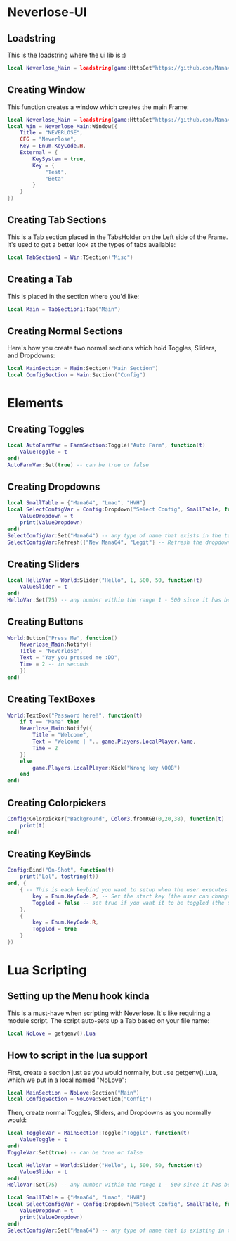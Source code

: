 # Neverlose-UI

## Loadstring
This is the loadstring where the ui lib is :)
```lua
local Neverlose_Main = loadstring(game:HttpGet"https://github.com/Mana42138/Neverlose-UI/blob/main/Source.lua")()
```

## Creating Window
This function creates a window which creates the main Frame:
```lua
local Neverlose_Main = loadstring(game:HttpGet"https://github.com/Mana42138/Neverlose-UI/blob/main/Source.lua")()
local Win = Neverlose_Main:Window({
    Title = "NEVERLOSE",
    CFG = "Neverlose",
    Key = Enum.KeyCode.H,
    External = {
        KeySystem = true,
        Key = {
            "Test",
            "Beta"
        }
    }
})
```
## Creating Tab Sections
This is a Tab section placed in the TabsHolder on the Left side of the Frame. It's used to get a better look at the types of tabs available:
```lua
local TabSection1 = Win:TSection("Misc")
```
## Creating a Tab
This is placed in the section where you'd like:
```lua
local Main = TabSection1:Tab("Main")
```
## Creating Normal Sections
Here's how you create two normal sections which hold Toggles, Sliders, and Dropdowns:
```lua
local MainSection = Main:Section("Main Section")
local ConfigSection = Main:Section("Config")
```
# Elements
## Creating Toggles

```lua
local AutoFarmVar = FarmSection:Toggle("Auto Farm", function(t)
    ValueToggle = t
end)
AutoFarmVar:Set(true) -- can be true or false
```

## Creating Dropdowns

```lua
local SmallTable = {"Mana64", "Lmao", "HVH"}
local SelectConfigVar = Config:Dropdown("Select Config", SmallTable, function(t)
    ValueDropdown = t
    print(ValueDropdown)
end)
SelectConfigVar:Set("Mana64") -- any type of name that exists in the table, e.g., "Mana64"
SelectConfigVar:Refresh({"New Mana64", "Legit"} -- Refresh the dropdown with new table values
```

## Creating Sliders

```lua
local HelloVar = World:Slider("Hello", 1, 500, 50, function(t)
    ValueSlider = t
end)
HelloVar:Set(75) -- any number within the range 1 - 500 since it has been preset
```

## Creating Buttons

```lua
World:Button("Press Me", function()
    Neverlose_Main:Notify({
    Title = "Neverlose",
    Text = "Yay you pressed me :DD",
    Time = 2 -- in seconds
    })
end)
```

## Creating TextBoxes

```lua
World:TextBox("Password here!", function(t)
    if t == "Mana" then
    Neverlose_Main:Notify({
        Title = "Welcome",
        Text = "Welcome | ".. game.Players.LocalPlayer.Name,
        Time = 2
    })
    else
        game.Players.LocalPlayer:Kick("Wrong key NOOB")
    end
end)
```

## Creating Colorpickers

```lua
Config:Colorpicker("Background", Color3.fromRGB(0,20,38), function(t)
    print(t)
end)
```

## Creating KeyBinds

```lua
Config:Bind("On-Shot", function(t)
    print("Lol", tostring(t))
end, {
    { -- This is each keybind you want to setup when the user executes your script!
        key = Enum.KeyCode.P, -- Set the start key (the user can change this)
        Toggled = false -- set true if you want it to be toggled (the user can change this)
    },
    {
        key = Enum.KeyCode.R,
        Toggled = true
    }
})
```

# Lua Scripting
## Setting up the Menu hook kinda
This is a must-have when scripting with Neverlose. It's like requiring a module script. The script auto-sets up a Tab based on your file name:
```lua
local NoLove = getgenv().Lua
```
## How to script in the lua support
First, create a section just as you would normally, but use getgenv().Lua, which we put in a local named "NoLove":
```lua
local MainSection = NoLove:Section("Main")
local ConfigSection = NoLove:Section("Config")
```
Then, create normal Toggles, Sliders, and Dropdowns as you normally would:
```lua
local ToggleVar = MainSection:Toggle("Toggle", function(t)
    ValueToggle = t
end)
ToggleVar:Set(true) -- can be true or false

local HelloVar = World:Slider("Hello", 1, 500, 50, function(t)
    ValueSlider = t
end)
HelloVar:Set(75) -- any number within the range 1 - 500 since it has been preseted

local SmallTable = {"Mana64", "Lmao", "HVH"}
local SelectConfigVar = Config:Dropdown("Select Config", SmallTable, function(t)
    ValueDropdown = t
    print(ValueDropdown)
end)
SelectConfigVar:Set("Mana64") -- any type of name that is existing in the table for example "Mana64"
```
